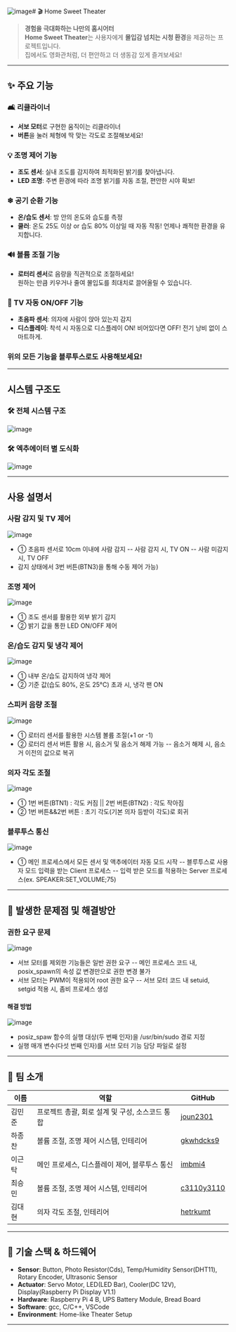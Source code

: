 ![image](https://github.com/user-attachments/assets/a5ef8de0-1b52-43ed-b9d1-81b0d8797c51)# 🎬 Home Sweet Theater

> **경험을 극대화하는 나만의 홈시어터**  
> **Home Sweet Theater**는 사용자에게 **몰입감 넘치는 시청 환경**을 제공하는 프로젝트입니다.  
> 집에서도 영화관처럼, 더 편안하고 더 생동감 있게 즐겨보세요!

---

## ✨ 주요 기능

### 🛋 리클라이너
- **서보 모터**로 구현한 움직이는 리클라이너  
- **버튼**을 눌러 체형에 딱 맞는 각도로 조절해보세요!

### 💡 조명 제어 기능
- **조도 센서**: 실내 조도를 감지하여 최적화된 밝기를 찾아냅니다.  
- **LED 조명**: 주변 환경에 따라 조명 밝기를 자동 조절, 편안한 시야 확보!

### ❄ 공기 순환 기능
- **온/습도 센서**: 방 안의 온도와 습도를 측정  
- **쿨러**: 온도 25도 이상 or 습도 80% 이상일 때 자동 작동! 언제나 쾌적한 환경을 유지합니다.

### 🔊 볼륨 조절 기능
- **로터리 센서**로 음량을 직관적으로 조절하세요!  
  원하는 만큼 키우거나 줄여 몰입도를 최대치로 끌어올릴 수 있습니다.

### 🎦 TV 자동 ON/OFF 기능 
- **초음파 센서**: 의자에 사람이 앉아 있는지 감지  
- **디스플레이**: 착석 시 자동으로 디스플레이 ON! 비어있다면 OFF! 전기 낭비 없이 스마트하게.

### 위의 모든 기능을 블루투스로도 사용해보세요!

---

## 시스템 구조도
### 🛠 전체 시스템 구조
![image](https://github.com/user-attachments/assets/b9c3aacb-0e41-4cd9-9202-d39e9af012ef)

### 🛠 엑추에이터 별 도식화
![image](https://github.com/user-attachments/assets/edfa6b24-465f-46e5-b46f-08133e9d065e)

---

## 사용 설명서
### 사람 감지 및 TV 제어
![image](https://github.com/user-attachments/assets/03259a41-5f81-40eb-a2ed-63851ec44995)
- ① 초음파 센서로 10cm 이내에 사람 감지
  -- 사람 감지 시, TV ON
  -- 사람 미감지 시, TV OFF
- 감지 상태에서 3번 버튼(BTN3)을 통해 수동 제어 가능)


### 조명 제어
![image](https://github.com/user-attachments/assets/90ae9fa9-1c2b-476a-b62e-552464d1c10d)
- ① 조도 센서를 활용한 외부 밝기 감지
- ② 밝기 값을 통한 LED ON/OFF 제어


### 온/습도 감지 및 냉각 제어
![image](https://github.com/user-attachments/assets/297c36b6-dbe6-40b1-b1c2-9215d6a3427f)
- ① 내부 온/습도 감지하여 냉각 제어
- ② 기준 값(습도 80%, 온도 25°C) 초과 시, 냉각 팬 ON


### 스피커 음량 조절
![image](https://github.com/user-attachments/assets/97b4b0db-de89-4ed9-bb6f-3839087dbb85)
- ① 로터리 센서를 활용한 시스템 볼륨 조절(+1 or -1)
- ② 로터리 센서 버튼 활용 시, 음소거 및 음소거 해제 가능
  -- 음소거 해제 시, 음소거 이전의 값으로 복귀


### 의자 각도 조절
![image](https://github.com/user-attachments/assets/8da19738-d983-4ce5-8ba2-0b79b1aabfaf)
- ① 1번 버튼(BTN1) : 각도 커짐 || 2번 버튼(BTN2) : 각도 작아짐
- ② 1번 버튼&&2번 버튼 : 초기 각도(기본 의자 등받이 각도)로 회귀


### 블루투스 통신
![image](https://github.com/user-attachments/assets/72e94dd6-536a-4c7b-9cfc-53cd481c1f7a)
- ① 메인 프로세스에서 모든 센서 및 액추에이터 자동 모드 시작
-- 블루투스로 사용자 모드 입력을 받는 Client 프로세스
  -- 입력 받은 모드를 적용하는 Server 프로세스(ex. SPEAKER:SET_VOLUME;75)


---

## 🧠 발생한 문제점 및 해결방안
### 권한 요구 문제
![image](https://github.com/user-attachments/assets/850afbc3-35a5-4677-b6fd-61aedc41fc6d)
- 서브 모터를 제외한 기능들은 일반 권한 요구
  -- 메인 프로세스 코드 내, posix_spawn의 속성 값 변경만으로 권한 변경 불가
- 서브 모터는 PWM이 적용되어 root 권한 요구
  -- 서브 모터 코드 내 setuid, setgid 적용 시, 좀비 프로세스 생성


#### 해결 방법
![image](https://github.com/user-attachments/assets/18e7c389-b2b1-45f1-a17c-b8005620242c)
- posiz_spaw 함수의 실행 대상(두 번째 인자)을 /usr/bin/sudo 경로 지정
- 실행 매개 변수(다섯 번째 인자)를 서브 모터 기능 담당 파일로 설정


---

## 👥 팀 소개

| 이름      | 역할                             | GitHub                                      |
|-----------|----------------------------------|---------------------------------------------|
| 김민준    | 프로젝트 총괄, 회로 설계 및 구성, 소스코드 통합  | [joun2301](https://github.com/joun2301)   |
| 하종찬    | 볼륨 조절, 조명 제어 시스템, 인테리어  | [gkwhdcks9](https://github.com/gkwhdcks9)   |
| 이근탁    | 메인 프로세스, 디스플레이 제어, 블루투스 통신  | [imbmi4](https://github.com/imbmi4)   |
| 최승민    | 볼륨 조절, 조명 제어 시스템, 인테리어  | [c3110y3110](https://github.com/dashboard)   |
| 김대현    | 의자 각도 조절, 인테리어  | [hetrkumt](https://github.com/hetrkumt)   |
---

## 🔧 기술 스택 & 하드웨어
- **Sensor**: Button, Photo Resistor(Cds), Temp/Humidity Sensor(DHT11), Rotary Encoder, Ultrasonic Sensor
- **Actuator**: Servo Motor, LED(LED Bar), Cooler(DC 12V), Display(Raspberry Pi Display V1.1)
- **Hardware**: Raspberry Pi 4 B, UPS Battery Module, Bread Board
- **Software**: gcc, C/C++, VSCode
- **Environment**: Home-like Theater Setup

---
